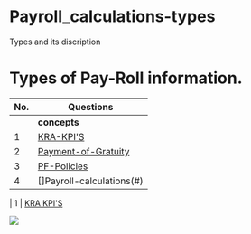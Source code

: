 # Payroll_calculations-types
Types and its discription 

# Types of Pay-Roll information.



| No.| Questions                                                                                                                                                                   |
| ---| ----------------------------------------------------------------------------------------------------------------------------------------------------------------------------------------------------------------------------------------------------------------------|
|    | **concepts**                                                                                                                                                          |                                                                                                                                                                    
| 1  | [KRA-KPI'S](#)                                                                                                                                             |
| 2  | [Payment-of-Gratuity](#)                                                                                                                                               |
| 3  | [PF-Policies](#)                                                                                                                                                  |
| 4  | []Payroll-calculations(#)                                                                                                                                                   |


| 1  | [KRA KPI'S](#) 

![](./inputfoder/image1.png)
